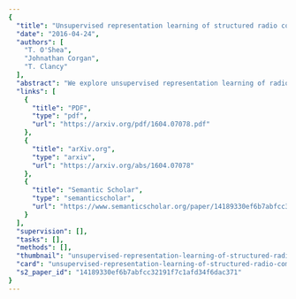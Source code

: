 ```yaml
---
{
  "title": "Unsupervised representation learning of structured radio communication signals",
  "date": "2016-04-24",
  "authors": [
    "T. O'Shea",
    "Johnathan Corgan",
    "T. Clancy"
  ],
  "abstract": "We explore unsupervised representation learning of radio communication signals in raw sampled time series representation. We demonstrate that we can learn modulation basis functions using convolutional autoencoders and visually recognize their relationship to the analytic bases used in digital communications. We also propose and evaluate quantitative metrics for quality of encoding using domain relevant performance metrics.",
  "links": [
    {
      "title": "PDF",
      "type": "pdf",
      "url": "https://arxiv.org/pdf/1604.07078.pdf"
    },
    {
      "title": "arXiv.org",
      "type": "arxiv",
      "url": "https://arxiv.org/abs/1604.07078"
    },
    {
      "title": "Semantic Scholar",
      "type": "semanticscholar",
      "url": "https://www.semanticscholar.org/paper/14189330ef6b7abfcc32191f7c1afd34f6dac371"
    }
  ],
  "supervision": [],
  "tasks": [],
  "methods": [],
  "thumbnail": "unsupervised-representation-learning-of-structured-radio-communication-signals-thumb.jpg",
  "card": "unsupervised-representation-learning-of-structured-radio-communication-signals-card.jpg",
  "s2_paper_id": "14189330ef6b7abfcc32191f7c1afd34f6dac371"
}
---
```


